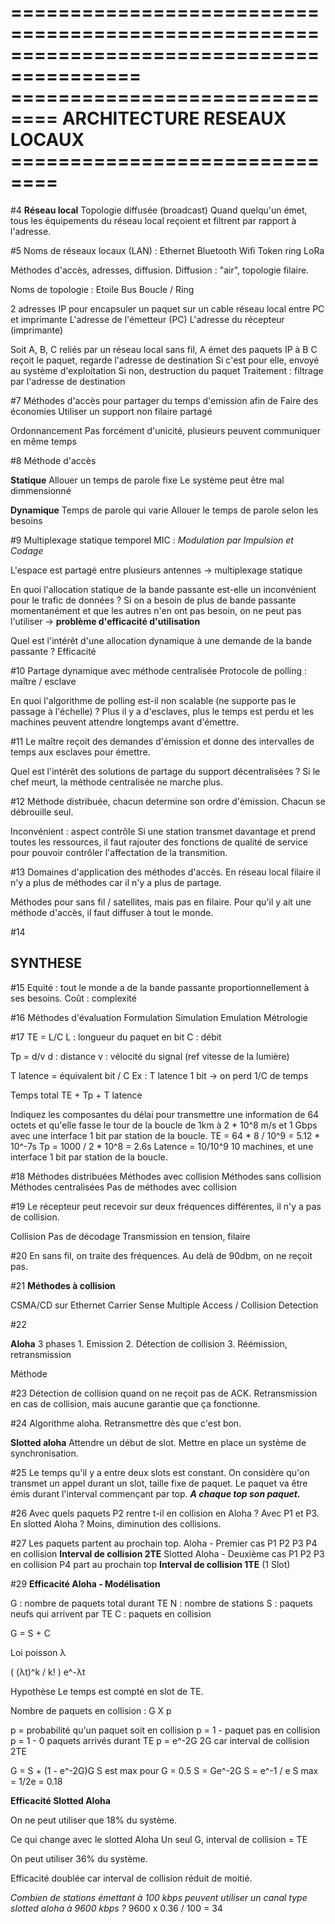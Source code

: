 =========================================================================================
============================== ARCHITECTURE RESEAUX LOCAUX ==============================
=========================================================================================

#4
**Réseau local**
	Topologie diffusée (broadcast)
	Quand quelqu'un émet, tous les équipements du réseau local reçoient et filtrent par rapport à l'adresse.

#5
Noms de réseaux locaux (LAN) :
	Ethernet
	Bluetooth
	Wifi
	Token ring
	LoRa

Méthodes d'accès, adresses, diffusion.
	Diffusion : "air", topologie filaire.

Noms de topologie :
	Etoile
	Bus
	Boucle / Ring

2 adresses IP pour encapsuler un paquet sur un cable réseau local entre PC et imprimante
	L'adresse de l'émetteur (PC)
	L'adresse du récepteur (imprimante)

Soit A, B, C reliés par un réseau local sans fil, A émet des paquets IP à B
	C reçoit le paquet, regarde l'adresse de destination
		Si c'est pour elle, envoyé au système d'exploitation
		Si non, destruction du paquet
		Traitement : filtrage par l'adresse de destination

#7
Méthodes d'accès pour partager du temps d'emission afin de
	Faire des économies
	Utiliser un support non filaire partagé

Ordonnancement
	Pas forcément d'unicité, plusieurs peuvent communiquer en même temps

#8
Méthode d'accès

**Statique**
	Allouer un temps de parole fixe
	Le système peut être mal dimmensionné

**Dynamique**
	Temps de parole qui varie
	Allouer le temps de parole selon les besoins

#9
Multiplexage statique temporel
	MIC : *Modulation par Impulsion et Codage*

L'espace est partagé entre plusieurs antennes -> multiplexage statique

En quoi l'allocation statique de la bande passante est-elle un inconvénient pour le trafic de données ?
	Si on a besoin de plus de bande passante momentanément et que les autres n'en ont pas besoin, on ne peut pas l'utiliser -> **problème d'efficacité d'utilisation**

Quel est l'intérêt d'une allocation dynamique à une demande de la bande passante ?
	Efficacité

#10
Partage dynamique avec méthode centralisée
	Protocole de polling : maître / esclave

En quoi l'algorithme de polling est-il non scalable (ne supporte pas le passage à l'échelle) ?
	Plus il y a d'esclaves, plus le temps est perdu et les machines peuvent attendre longtemps avant d'émettre.

#11
Le maître reçoit des demandes d'émission et donne des intervalles de temps aux esclaves pour émettre.


Quel est l'intérêt des solutions de partage du support décentralisées ?
	Si le chef meurt, la méthode centralisée ne marche plus.

#12
Méthode distribuée, chacun determine son ordre d'émission. Chacun se débrouille seul.

Inconvénient : aspect contrôle
Si une station transmet davantage et prend toutes les ressources, il faut rajouter des fonctions de qualité de service pour pouvoir contrôler l'affectation de la transmition.

#13
Domaines d'application des méthodes d'accès.
En réseau local filaire il n'y a plus de méthodes car il n'y a plus de partage. 

Méthodes pour sans fil / satellites, mais pas en filaire.
Pour qu'il y ait une méthode d'accès, il faut diffuser à tout le monde.

#14

SYNTHESE
--------

#15
Equité : tout le monde a de la bande passante proportionnellement à ses besoins.
Coût : complexité

#16
Méthodes d'évaluation
	Formulation
	Simulation
	Emulation
	Métrologie

#17
TE = L/C
	L : longueur du paquet en bit
	C : débit

Tp = d/v
	d : distance
	v : vélocité du signal (ref vitesse de la lumière)

T latence = équivalent bit / C
Ex : T latence 1 bit -> on perd 1/C de temps

Temps total TE + Tp + T latence

Indiquez les composantes du délai pour transmettre une information de 64 octets et qu'elle fasse le tour de la boucle de 1km à 2 * 10^8 m/s et 1 Gbps avec une interface 1 bit par station de la boucle.
TE = 64 * 8 / 10^9 = 5.12 * 10^-7s
Tp = 1000 / 2 * 10^8 = 2.6s
Latence = 10/10^9
	10 machines, et une interface 1 bit par station de la boucle.

#18
Méthodes distribuées
	Méthodes avec collision
	Méthodes sans collision
Méthodes centralisées
	Pas de méthodes avec collision

#19
Le récepteur peut recevoir sur deux fréquences différentes, il n'y a pas de collision.

Collision
	Pas de décodage
	Transmission en tension, filaire

#20
En sans fil, on traite des fréquences.
Au delà de 90dbm, on ne reçoit pas.

#21
**Méthodes à collision**

CSMA/CD sur Ethernet
	Carrier Sense Multiple Access / Collision Detection

#22

**Aloha**
3 phases
	1. Emission
	2. Détection de collision
	3. Réémission, retransmission

Méthode 

#23
Détection de collision quand on ne reçoit pas de ACK.
Retransmission en cas de collision, mais aucune garantie que ça fonctionne.

#24
Algorithme aloha. Retransmettre dès que c'est bon.

**Slotted aloha**
Attendre un début de slot.
Mettre en place un système de synchronisation.

#25
Le temps qu'il y a entre deux slots est constant.
On considère qu'on transmet un appel durant un slot, taille fixe de paquet.
Le paquet va être émis durant l'interval commençant par top. 
***A chaque top son paquet.***

#26
Avec quels paquets P2 rentre t-il en collision en Aloha ?
	Avec P1 et P3.
En slotted Aloha ?
	Moins, diminution des collisions.

#27
Les paquets partent au prochain top.
Aloha - Premier cas
	P1 P2 P3 P4 en collision
	**Interval de collision 2TE**
Slotted Aloha - Deuxième cas
	P1 P2 P3 en collision
	P4 part au prochain top
	**Interval de collision 1TE** (1 Slot)

#29
**Efficacité Aloha - Modélisation**

G : nombre de paquets total durant TE
N : nombre de stations
S : paquets neufs qui arrivent par TE
C : paquets en collision

G = S + C

Loi poisson λ

( (λt)^k / k! ) e^-λt

Hypothèse
	Le temps est compté en slot de TE.

Nombre de paquets en collision :
G X p

p = probabilité qu'un paquet soit en collision
p = 1 - paquet pas en collision
p = 1 - 0 paquets arrivés durant TE
p = e^-2G
	2G car interval de collision 2TE

G = S + (1 - e^-2G)G
S est max pour G = 0.5
S = Ge^-2G
S = e^-1 / e
S max = 1/2e = 0.18

**Efficacité Slotted Aloha**

On ne peut utiliser que 18% du système.

Ce qui change avec le slotted Aloha
	Un seul G, interval de collision = TE

On peut utiliser 36% du système.

Efficacité doublée car interval de collision réduit de moitié.

*Combien de stations émettant à 100 kbps peuvent utiliser un canal type slotted aloha à 9600 kbps ?*
9600 x 0.36 / 100 = 34
